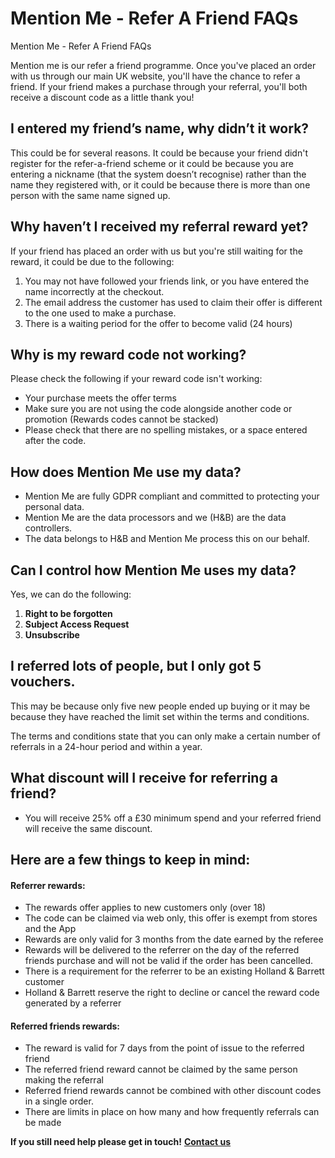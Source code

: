 # Mention Me - Refer A Friend FAQs

Mention Me - Refer A Friend FAQs

Mention me is our refer a friend programme. Once you've placed an order with us through our main UK website, you'll have the chance to refer a friend. If your friend makes a purchase through your referral, you'll both receive a discount code as a little thank you!
## I entered my friend’s name, why didn’t it work?
This could be for several reasons. It could be because your friend didn't register for the refer-a-friend scheme or it could be because you are entering a nickname (that the system doesn’t recognise) rather than the name they registered with, or it could be because there is more than one person with the same name signed up.
## Why haven’t I received my referral reward yet?
If your friend has placed an order with us but you're still waiting for the reward, it could be due to the following:

1. You may not have followed your friends link, or you have entered the name incorrectly at the checkout.
2. The email address the customer has used to claim their offer is different to the one used to make a purchase.
3. There is a waiting period for the offer to become valid (24 hours)
## Why is my reward code not working?
Please check the following if your reward code isn't working:

* Your purchase meets the offer terms
* Make sure you are not using the code alongside another code or promotion (Rewards codes cannot be stacked)
* Please check that there are no spelling mistakes, or a space entered after the code.
## How does Mention Me use my data?
* Mention Me are fully GDPR compliant and committed to protecting your personal data.
* Mention Me are the data processors and we (H&B) are the data controllers.
* The data belongs to H&B and Mention Me process this on our behalf.
## Can I control how Mention Me uses my data?
Yes, we can do the following:

1. **Right to be forgotten**
2. **Subject Access Request**
3. **Unsubscribe**
## I referred lots of people, but I only got 5 vouchers.
This may be because only five new people ended up buying or it may be because they have reached the limit set within the terms and conditions.

The terms and conditions state that you can only make a certain number of referrals in a 24-hour period and within a year.
## What discount will I receive for referring a friend?
* You will receive 25% off a £30 minimum spend and your referred friend will receive the same discount.
## Here are a few things to keep in mind:
#### Referrer rewards:

* The rewards offer applies to new customers only (over 18)
* The code can be claimed via web only, this offer is exempt from stores and the App
* Rewards are only valid for 3 months from the date earned by the referee
* Rewards will be delivered to the referrer on the day of the referred friends purchase and will not be valid if the order has been cancelled.
* There is a requirement for the referrer to be an existing Holland & Barrett customer
* Holland & Barrett reserve the right to decline or cancel the reward code generated by a referrer

#### Referred friends rewards:

* The reward is valid for 7 days from the point of issue to the referred friend
* The referred friend reward cannot be claimed by the same person making the referral
* Referred friend rewards cannot be combined with other discount codes in a single order.
* There are limits in place on how many and how frequently referrals can be made

**If you still need help please get in touch!** [**Contact us**](https://help.hollandandbarrett.com/hc/en-gb/articles/20011957983378-Contact-us)
